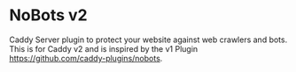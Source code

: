 # NoBots v2

Caddy Server plugin to protect your website against web crawlers and bots. This is for Caddy v2 and is inspired by the v1 Plugin https://github.com/caddy-plugins/nobots.
